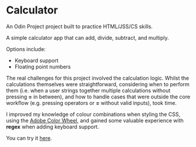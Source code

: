 # Calculator
An Odin Project project built to practice HTML/JSS/CS skills.

A simple calculator app that can add, divide, subtract, and multiply.

Options include:
* Keyboard support
* Floating point numbers

The real challenges for this project involved the calculation logic. Whilst the calculations themselves were straightforward, considering when to perform them (i.e. when a user strings together multiple calculations without pressing **=** in between), and how to handle cases that were outside the core workflow (e.g. pressing operators or **=** without valid inputs), took time.

I improved my knowledge of colour combinations when styling the CSS, using the [Adobe Color Wheel](https://color.adobe.com/create), and gained some valuable experience with **regex** when adding keyboard support.

You can try it [here](https://alicee88.github.io/calculator/).
